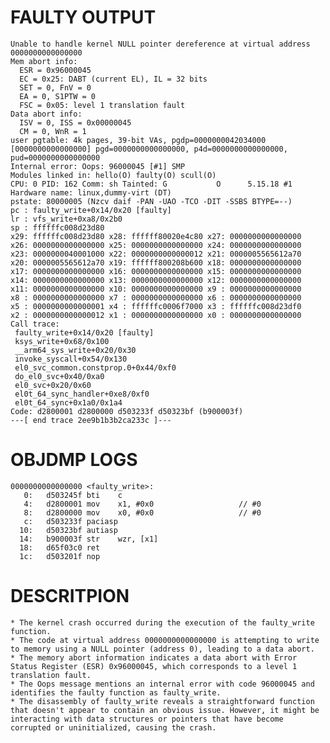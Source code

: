# FAULTY OUTPUT

```
Unable to handle kernel NULL pointer dereference at virtual address 0000000000000000
Mem abort info:
  ESR = 0x96000045
  EC = 0x25: DABT (current EL), IL = 32 bits
  SET = 0, FnV = 0
  EA = 0, S1PTW = 0
  FSC = 0x05: level 1 translation fault
Data abort info:
  ISV = 0, ISS = 0x00000045
  CM = 0, WnR = 1
user pgtable: 4k pages, 39-bit VAs, pgdp=0000000042034000
[0000000000000000] pgd=0000000000000000, p4d=0000000000000000, pud=0000000000000000
Internal error: Oops: 96000045 [#1] SMP
Modules linked in: hello(O) faulty(O) scull(O)
CPU: 0 PID: 162 Comm: sh Tainted: G           O      5.15.18 #1
Hardware name: linux,dummy-virt (DT)
pstate: 80000005 (Nzcv daif -PAN -UAO -TCO -DIT -SSBS BTYPE=--)
pc : faulty_write+0x14/0x20 [faulty]
lr : vfs_write+0xa8/0x2b0
sp : ffffffc008d23d80
x29: ffffffc008d23d80 x28: ffffff80020e4c80 x27: 0000000000000000
x26: 0000000000000000 x25: 0000000000000000 x24: 0000000000000000
x23: 0000000040001000 x22: 0000000000000012 x21: 0000005565612a70
x20: 0000005565612a70 x19: ffffff800208b600 x18: 0000000000000000
x17: 0000000000000000 x16: 0000000000000000 x15: 0000000000000000
x14: 0000000000000000 x13: 0000000000000000 x12: 0000000000000000
x11: 0000000000000000 x10: 0000000000000000 x9 : 0000000000000000
x8 : 0000000000000000 x7 : 0000000000000000 x6 : 0000000000000000
x5 : 0000000000000001 x4 : ffffffc0006f7000 x3 : ffffffc008d23df0
x2 : 0000000000000012 x1 : 0000000000000000 x0 : 0000000000000000
Call trace:
 faulty_write+0x14/0x20 [faulty]
 ksys_write+0x68/0x100
 __arm64_sys_write+0x20/0x30
 invoke_syscall+0x54/0x130
 el0_svc_common.constprop.0+0x44/0xf0
 do_el0_svc+0x40/0xa0
 el0_svc+0x20/0x60
 el0t_64_sync_handler+0xe8/0xf0
 el0t_64_sync+0x1a0/0x1a4
Code: d2800001 d2800000 d503233f d50323bf (b900003f) 
---[ end trace 2ee9b1b3b2ca233c ]---
```

# OBJDMP LOGS

```
0000000000000000 <faulty_write>:
   0:   d503245f bti    c
   4:   d2800001 mov    x1, #0x0                   // #0
   8:   d2800000 mov    x0, #0x0                   // #0
   c:   d503233f paciasp
  10:   d50323bf autiasp
  14:   b900003f str    wzr, [x1]
  18:   d65f03c0 ret
  1c:   d503201f nop
```

# DESCRITPION

    * The kernel crash occurred during the execution of the faulty_write function.
    * The code at virtual address 0000000000000000 is attempting to write to memory using a NULL pointer (address 0), leading to a data abort.
    * The memory abort information indicates a data abort with Error Status Register (ESR) 0x96000045, which corresponds to a level 1 translation fault.
    * The Oops message mentions an internal error with code 96000045 and identifies the faulty function as faulty_write.
    * The disassembly of faulty_write reveals a straightforward function that doesn't appear to contain an obvious issue. However, it might be interacting with data structures or pointers that have become corrupted or uninitialized, causing the crash.
    
